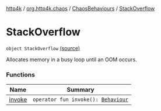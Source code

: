 [http4k](../../../index.md) / [org.http4k.chaos](../../index.md) / [ChaosBehaviours](../index.md) / [StackOverflow](./index.md)

# StackOverflow

`object StackOverflow` [(source)](https://github.com/http4k/http4k/blob/master/http4k-testing-chaos/src/main/kotlin/org/http4k/chaos/ChaosBehaviours.kt#L155)

Allocates memory in a busy loop until an OOM occurs.

### Functions

| Name | Summary |
|---|---|
| [invoke](invoke.md) | `operator fun invoke(): `[`Behaviour`](../../-behaviour.md) |
